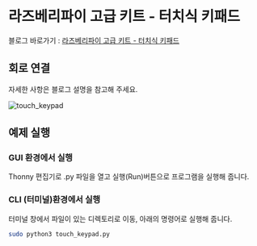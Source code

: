 # 라즈베리파이 고급 키트 - 터치식 키패드

블로그 바로가기 : [라즈베리파이 고급 키트 - 터치식 키패드](https://blog.naver.com/elepartsblog/221519528879)  

## 회로 연결  

자세한 사항은 블로그 설명을 참고해 주세요.  

![touch_keypad](https://blogfiles.pstatic.net/MjAxOTA0MjJfMjYx/MDAxNTU1ODkxODE4Njg0._Eb2OEykCK7-IOn-24anpHm_0miNEvRUza5Hs6kHPosg.k65BONY1gpkm1iynsw0-lIlsUqykDu1tl6OZd6cJwAkg.PNG.elepartsblog/2.PNG?type=w2)  

## 예제 실행  

### GUI 환경에서 실행  

Thonny 편집기로 .py 파일을 열고 실행(Run)버튼으로 프로그램을 실행해 줍니다.  

### CLI (터미널)환경에서 실행  

터미널 창에서 파일이 있는 디렉토리로 이동, 아래의 명령어로 실행해 줍니다.  

```bash
sudo python3 touch_keypad.py  
```
